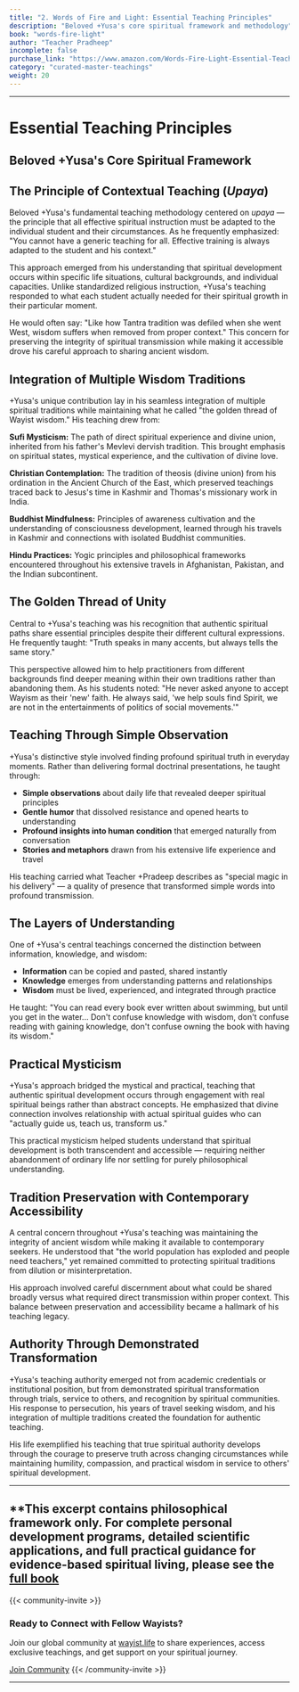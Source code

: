 ```yaml
---
title: "2. Words of Fire and Light: Essential Teaching Principles"
description: "Beloved +Yusa's core spiritual framework and methodology"
book: "words-fire-light"
author: "Teacher Pradheep"
incomplete: false
purchase_link: "https://www.amazon.com/Words-Fire-Light-Essential-Teachings-ebook/dp/B0DRCJ84V2/"
category: "curated-master-teachings"
weight: 20
---
```

---

# Essential Teaching Principles
## Beloved +Yusa's Core Spiritual Framework

## The Principle of Contextual Teaching (*Upaya*)

Beloved +Yusa's fundamental teaching methodology centered on *upaya* — the principle that all effective spiritual instruction must be adapted to the individual student and their circumstances. As he frequently emphasized: "You cannot have a generic teaching for all. Effective training is always adapted to the student and his context."

This approach emerged from his understanding that spiritual development occurs within specific life situations, cultural backgrounds, and individual capacities. Unlike standardized religious instruction, +Yusa's teaching responded to what each student actually needed for their spiritual growth in their particular moment.

He would often say: "Like how Tantra tradition was defiled when she went West, wisdom suffers when removed from proper context." This concern for preserving the integrity of spiritual transmission while making it accessible drove his careful approach to sharing ancient wisdom.

## Integration of Multiple Wisdom Traditions

+Yusa's unique contribution lay in his seamless integration of multiple spiritual traditions while maintaining what he called "the golden thread of Wayist wisdom." His teaching drew from:

**Sufi Mysticism:** The path of direct spiritual experience and divine union, inherited from his father's Mevlevi dervish tradition. This brought emphasis on spiritual states, mystical experience, and the cultivation of divine love.

**Christian Contemplation:** The tradition of theosis (divine union) from his ordination in the Ancient Church of the East, which preserved teachings traced back to Jesus's time in Kashmir and Thomas's missionary work in India.

**Buddhist Mindfulness:** Principles of awareness cultivation and the understanding of consciousness development, learned through his travels in Kashmir and connections with isolated Buddhist communities.

**Hindu Practices:** Yogic principles and philosophical frameworks encountered throughout his extensive travels in Afghanistan, Pakistan, and the Indian subcontinent.

## The Golden Thread of Unity

Central to +Yusa's teaching was his recognition that authentic spiritual paths share essential principles despite their different cultural expressions. He frequently taught: "Truth speaks in many accents, but always tells the same story."

This perspective allowed him to help practitioners from different backgrounds find deeper meaning within their own traditions rather than abandoning them. As his students noted: "He never asked anyone to accept Wayism as their 'new' faith. He always said, 'we help souls find Spirit, we are not in the entertainments of politics of social movements.'"

## Teaching Through Simple Observation

+Yusa's distinctive style involved finding profound spiritual truth in everyday moments. Rather than delivering formal doctrinal presentations, he taught through:

- **Simple observations** about daily life that revealed deeper spiritual principles
- **Gentle humor** that dissolved resistance and opened hearts to understanding
- **Profound insights into human condition** that emerged naturally from conversation
- **Stories and metaphors** drawn from his extensive life experience and travel

His teaching carried what Teacher +Pradeep describes as "special magic in his delivery" — a quality of presence that transformed simple words into profound transmission.

## The Layers of Understanding

One of +Yusa's central teachings concerned the distinction between information, knowledge, and wisdom:

- **Information** can be copied and pasted, shared instantly
- **Knowledge** emerges from understanding patterns and relationships
- **Wisdom** must be lived, experienced, and integrated through practice

He taught: "You can read every book ever written about swimming, but until you get in the water... Don't confuse knowledge with wisdom, don't confuse reading with gaining knowledge, don't confuse owning the book with having its wisdom."

## Practical Mysticism

+Yusa's approach bridged the mystical and practical, teaching that authentic spiritual development occurs through engagement with real spiritual beings rather than abstract concepts. He emphasized that divine connection involves relationship with actual spiritual guides who can "actually guide us, teach us, transform us."

This practical mysticism helped students understand that spiritual development is both transcendent and accessible — requiring neither abandonment of ordinary life nor settling for purely philosophical understanding.

## Tradition Preservation with Contemporary Accessibility

A central concern throughout +Yusa's teaching was maintaining the integrity of ancient wisdom while making it available to contemporary seekers. He understood that "the world population has exploded and people need teachers," yet remained committed to protecting spiritual traditions from dilution or misinterpretation.

His approach involved careful discernment about what could be shared broadly versus what required direct transmission within proper context. This balance between preservation and accessibility became a hallmark of his teaching legacy.

## Authority Through Demonstrated Transformation

+Yusa's teaching authority emerged not from academic credentials or institutional position, but from demonstrated spiritual transformation through trials, service to others, and recognition by spiritual communities. His response to persecution, his years of travel seeking wisdom, and his integration of multiple traditions created the foundation for authentic teaching.

His life exemplified his teaching that true spiritual authority develops through the courage to preserve truth across changing circumstances while maintaining humility, compassion, and practical wisdom in service to others' spiritual development.


---

**This excerpt contains philosophical framework only. For complete personal development programs, detailed scientific applications, and full practical guidance for evidence-based spiritual living, please see the [full book](https://www.amazon.com/Words-Fire-Light-Essential-Teachings-ebook/dp/B0DRCJ84V2/)
---



{{< community-invite >}}
### Ready to Connect with Fellow Wayists?

Join our global community at [wayist.life](https://wayist.life) to share experiences, access exclusive teachings, and get support on your spiritual journey.

<a href="https://wayist.life" class="cta-button">Join Community</a>
{{< /community-invite >}}

---

